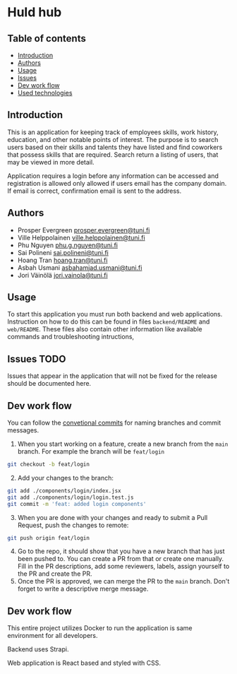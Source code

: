 # Huld hub

## Table of contents
- [Introduction](#Introduction)
- [Authors](#Authors)
- [Usage](#Usage)
- [Issues](#Issues)
- [Dev work flow](#DevWorkFlow)
- [Used technologies](#UsedTechnologies)


## Introduction <a name=Introduction></a>

This is an application for keeping track of employees skills, work history, education, and other notable points of interest. The purpose is to search users based on their skills and talents they have listed and find coworkers that possess skills that are required. Search return a listing of users, that may be viewed in more detail.

Application requires a login before any information can be accessed and registration is allowed only allowed if users email has the company domain. If email is correct, confirmation email is sent to the address.

## Authors <a name=Authors></a>

- Prosper Evergreen prosper.evergreen@tuni.fi
- Ville Helppolainen ville.helppolainen@tuni.fi
- Phu Nguyen phu.g.nguyen@tuni.fi
- Sai Polineni sai.polineni@tuni.fi
- Hoang Tran hoang.tran@tuni.fi
- Asbah Usmani asbahamjad.usmani@tuni.fi
- Jori Väinölä jori.vainola@tuni.fi

## Usage <a name=Usage></a>

To start this application you must run both backend and web applications. Instruction on how to do this can be found in files `backend/README` and `web/README`. These files also contain other information like available commands and troubleshooting intructions,

## Issues TODO <a name=Issues></a>

Issues that appear in the application that will not be fixed for the release should be documented here.

## Dev work flow <a name=DevWorkFlow></a>
You can follow the [convetional commits](https://www.conventionalcommits.org/en/v1.0.0/) for naming branches and commit messages.

1. When you start working on a feature, create a new branch from the `main` branch. For example the branch will be `feat/login`
```bash
git checkout -b feat/login
```
2. Add your changes to the branch:
```bash
git add ./components/login/index.jsx
git add ./components/login/login.test.js
git commit -m 'feat: added login components'
```
3. When you are done with your changes and ready to submit a Pull Request, push the changes to remote:
```bash
git push origin feat/login
```
4. Go to the repo, it should show that you have a new branch that has just been pushed to. You can create a PR from that or create one manually. Fill in the PR descriptions, add some reviewers, labels, assign yourself to the PR and create the PR.
5. Once the PR is approved, we can merge the PR to the `main` branch. Don't forget to write a descriptive merge message.

## Dev work flow <a name=UsedTechnologies></a>

This entire project utilizes Docker to run the application is same environment for all developers.

Backend uses Strapi. 

Web application is React based and styled with CSS.
